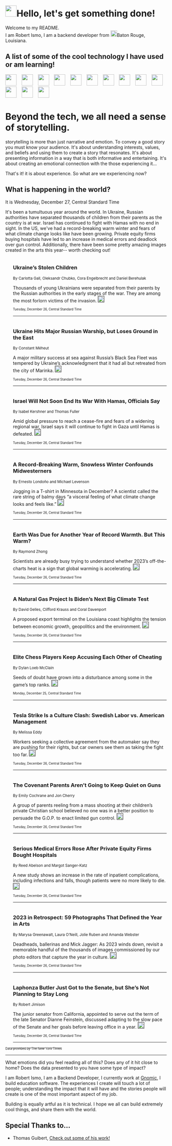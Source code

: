 <h1><img src="https://emojis.slackmojis.com/emojis/images/1643514375/3493/hot-coffee.gif?1643514375" width="35"/>Hello, let's get something done!</h1>

<p>Welcome to my README.<br/>
I am Robert Ismo, I am a backend developer from <img src="https://emojis.slackmojis.com/emojis/images/1638395689/50435/moulin_rouge.png?1638395689" width="20"/>Baton Rouge, Louisiana.</p>
<h2>A list of some of the cool technology I have used or am learning!</h2>
<p>
<img src="https://emojis.slackmojis.com/emojis/images/1643516091/21142/meow_bongotap.gif?1643516091" width="35" alt="">
<img src="https://img.shields.io/badge/Favorite%20Frontend%20Framework-SvelteKit-f83903" alt="">
<img src="https://img.shields.io/badge/Second%20Favorite-Vue-40b581" alt="">
<img src="https://img.shields.io/badge/Most%20Used%20Runtime-Nodejs-78b061" alt="">
<img src="https://emojis.slackmojis.com/emojis/images/1643517416/34482/fire.gif?1643517416" width="35" alt="">
<img src="https://img.shields.io/badge/Javascript%20But%20Better-Typescript-0078ca" alt="">
<img src="https://img.shields.io/badge/Favorite%20Language-Elixir-3e244d" alt="">
<img src="https://img.shields.io/badge/Containerize%20Everything-Docker-6ac9ef" alt="">
<img src="https://emojis.slackmojis.com/emojis/images/1643514596/5999/meow_party.gif?1643514596" width="35" alt="">
<img src="https://img.shields.io/badge/API%20Love%20Language-Graphql-de32a5" alt="">
<img src="https://img.shields.io/badge/Our%20Favorite%20Version%20Controller-Git-e94f33" alt="">
<img src="https://img.shields.io/badge/Favorite%20Database-Redis-d42d1d" alt="">
<img src="https://emojis.slackmojis.com/emojis/images/1643514559/5584/deployparrot.gif?1643514559" width="35" alt="">
<img src="https://img.shields.io/badge/Container%20Interstate-RabbitMQ-f66200" alt="">
<img src="https://img.shields.io/badge/Gotta%20Learn-Kubernetes-316adf" alt="">
<img src="https://img.shields.io/badge/Really%20Mature%20Now-WASM-654fef" alt="">
<img src="https://emojis.slackmojis.com/emojis/images/1666642497/61942/dance_vibe.gif?1666642497" width="35" alt="">
<img src="https://img.shields.io/badge/For%20My%20M1-ARM64-657d96" alt="">
<img src="https://img.shields.io/badge/Loving%20This%20So%20Much-TailwindCSS-17bcb5" alt="">
<img src="https://img.shields.io/badge/Cool%20Build%20Tool-Vite-f9cb24" alt="">
<img src="https://emojis.slackmojis.com/emojis/images/1669231376/62819/working-on-it.gif?1669231376" width="35" alt="">
<img src="https://img.shields.io/badge/Fun%20and%20Easy%20Database-MongoDB-5f8c49" alt="">
<img src="https://img.shields.io/badge/JS%20Life%20Support-NPM-c73737" alt="">
<img src="https://img.shields.io/badge/I%20Liked%20It-DynamoDB-0073b9" alt="">
<img src="https://emojis.slackmojis.com/emojis/images/1643514045/46/question.gif?1643514045" width="35" alt="">
<img src="https://img.shields.io/badge/cool-React-60d6f9" alt="">
<img src="https://img.shields.io/badge/Future%20Big%20Project-Lambda-f37e00" alt="">
<img src="https://img.shields.io/badge/NPM%20But%20Better-PNPM-f1aa07" alt="">
<img src="https://emojis.slackmojis.com/emojis/images/1643514943/9662/fbwow.gif?1643514943" width="35" alt="">
<img src="https://img.shields.io/badge/First%20Language-C-662079" alt="">
<img src="https://img.shields.io/badge/Where%20I%20Deploy%20Frontend-Vercel-000000" alt="">
<img src="https://img.shields.io/badge/Who%20Does%20not%20Want%20an%20App-Swift-f9492a" alt="">
<img src="https://emojis.slackmojis.com/emojis/images/1643514058/151/javascript.png?1643514058" width="35" alt="">
<img src="https://img.shields.io/badge/cool-Python-fbd542" alt="">
<img src="https://img.shields.io/badge/Favorite%20Something-Stripe-656cdc" alt="">
<img src="https://img.shields.io/badge/Of%20Course-HTML5-ed6327" alt="">
<img src="https://emojis.slackmojis.com/emojis/images/1660415405/60731/bomb.gif?1660415405" width="35" alt="">
<img src="https://img.shields.io/badge/hate-CSS-2964ec" alt="">
<img src="https://img.shields.io/badge/Learning-CircleCI-141215" alt="">
<img src="https://img.shields.io/badge/Learning-Rust-fbbb3b" alt="">
<img src="https://emojis.slackmojis.com/emojis/images/1660415397/60712/writing-hand.gif?1660415397" width="35" alt="">
<img src="https://img.shields.io/badge/Dev%20Browser%20of%20Choice-Firefox-cc4e26" alt="">
<img src="https://img.shields.io/badge/Recoverying%20From%20Windows-UNIX-1781e3" alt="">
<img src="https://img.shields.io/badge/LOVE-LogSeq-90c1c2" alt="">
<img src="https://emojis.slackmojis.com/emojis/images/1643514066/223/kirby.gif?1643514066" width="35" alt="">
<img src="https://img.shields.io/badge/Daily%20Driver-MacOS-e6e6e8" alt="">
<img src="https://img.shields.io/badge/Git%20Server-Github-000000" alt="">
<img src="https://img.shields.io/badge/enjoyable-EC2-f17428" alt="">
<img src="https://emojis.slackmojis.com/emojis/images/1643514239/2069/excited.gif?1643514239" width="35" alt="">
</p>
<h1>Beyond the tech, we all need a sense of storytelling.</h1>
<p>storytelling is more than just narrative and emotion. To convey a good story you must know your audience. It's about understanding interests, values, and beliefs and using them to create a story that resonates. It's about presenting information in a way that is both informative and entertaining. It's about creating an emotional connection with the those experiencing it...</p>
<p>That's it! it is about experience. So what are we experiencing now?</p>
<h2>What is happening in the world?</h2>
<p>It is Wednesday, December 27, Central Standard Time</p>
<p>
It&#39;s been a tumultuous year around the world. In Ukraine, Russian authorities have separated thousands of children from their parents as the country is at war. Israel has continued to fight with Hamas with no end in sight. In the US, we&#39;ve had a record-breaking warm winter and fears of what climate change looks like have been growing. Private equity firms buying hospitals have led to an increase in medical errors and deadlock over gun control. Additionally, there have been some pretty amazing images created in the arts this year-- worth checking out!</p>
<ol>
<img src="https://img.shields.io/badge/-world-blue" alt="">
<h3>Ukraine’s Stolen Children</h3>
<sub>By Carlotta Gall, Oleksandr Chubko, Cora Engelbrecht and Daniel Berehulak</sub>
<p>Thousands of young Ukrainians were separated from their parents by the Russian authorities in the early stages of the war. They are among the most forlorn victims of the invasion.  <a href=""><img src="https://developer.nytimes.com/files/poweredby_nytimes_30b.png?v=1583354208352" height="20"></a></p>
<sub><sub>Tuesday, December 26, Central Standard Time</sub></sub>
<hr/>
<img src="https://img.shields.io/badge/-world-blue" alt="">
<h3>Ukraine Hits Major Russian Warship, but Loses Ground in the East</h3>
<sub>By Constant Méheut</sub>
<p>A major military success at sea against Russia’s Black Sea Fleet was tempered by Ukraine’s acknowledgment that it had all but retreated from the city of Marinka.  <a href=""><img src="https://developer.nytimes.com/files/poweredby_nytimes_30b.png?v=1583354208352" height="20"></a></p>
<sub><sub>Tuesday, December 26, Central Standard Time</sub></sub>
<hr/>
<img src="https://img.shields.io/badge/-world-blue" alt="">
<h3>Israel Will Not Soon End Its War With Hamas, Officials Say</h3>
<sub>By Isabel Kershner and Thomas Fuller</sub>
<p>Amid global pressure to reach a cease-fire and fears of a widening regional war, Israel says it will continue to fight in Gaza until Hamas is defeated.  <a href=""><img src="https://developer.nytimes.com/files/poweredby_nytimes_30b.png?v=1583354208352" height="20"></a></p>
<sub><sub>Tuesday, December 26, Central Standard Time</sub></sub>
<hr/>
<img src="https://img.shields.io/badge/-us-blue" alt="">
<h3>A Record-Breaking Warm, Snowless Winter Confounds Midwesterners</h3>
<sub>By Ernesto Londoño and Michael Levenson</sub>
<p>Jogging in a T-shirt in Minnesota in December? A scientist called the rare string of balmy days “a visceral feeling of what climate change looks and feels like.”  <a href=""><img src="https://developer.nytimes.com/files/poweredby_nytimes_30b.png?v=1583354208352" height="20"></a></p>
<sub><sub>Tuesday, December 26, Central Standard Time</sub></sub>
<hr/>
<img src="https://img.shields.io/badge/-climate-blue" alt="">
<h3>Earth Was Due for Another Year of Record Warmth. But This Warm?</h3>
<sub>By Raymond Zhong</sub>
<p>Scientists are already busy trying to understand whether 2023’s off-the-charts heat is a sign that global warming is accelerating.  <a href=""><img src="https://developer.nytimes.com/files/poweredby_nytimes_30b.png?v=1583354208352" height="20"></a></p>
<sub><sub>Tuesday, December 26, Central Standard Time</sub></sub>
<hr/>
<img src="https://img.shields.io/badge/-climate-blue" alt="">
<h3>A Natural Gas Project Is Biden’s Next Big Climate Test</h3>
<sub>By David Gelles, Clifford Krauss and Coral Davenport</sub>
<p>A proposed export terminal on the Louisiana coast highlights the tension between economic growth, geopolitics and the environment.  <a href=""><img src="https://developer.nytimes.com/files/poweredby_nytimes_30b.png?v=1583354208352" height="20"></a></p>
<sub><sub>Tuesday, December 26, Central Standard Time</sub></sub>
<hr/>
<img src="https://img.shields.io/badge/-crosswords-blue" alt="">
<h3>Elite Chess Players Keep Accusing Each Other of Cheating</h3>
<sub>By Dylan Loeb McClain</sub>
<p>Seeds of doubt have grown into a disturbance among some in the game’s top ranks.  <a href=""><img src="https://developer.nytimes.com/files/poweredby_nytimes_30b.png?v=1583354208352" height="20"></a></p>
<sub><sub>Monday, December 25, Central Standard Time</sub></sub>
<hr/>
<img src="https://img.shields.io/badge/-business-blue" alt="">
<h3>Tesla Strike Is a Culture Clash: Swedish Labor vs. American Management</h3>
<sub>By Melissa Eddy</sub>
<p>Workers seeking a collective agreement from the automaker say they are pushing for their rights, but car owners see them as taking the fight too far.  <a href=""><img src="https://developer.nytimes.com/files/poweredby_nytimes_30b.png?v=1583354208352" height="20"></a></p>
<sub><sub>Tuesday, December 26, Central Standard Time</sub></sub>
<hr/>
<img src="https://img.shields.io/badge/-us-blue" alt="">
<h3>The Covenant Parents Aren’t Going to Keep Quiet on Guns</h3>
<sub>By Emily Cochrane and Jon Cherry</sub>
<p>A group of parents reeling from a mass shooting at their children’s private Christian school believed no one was in a better position to persuade the G.O.P. to enact limited gun control.  <a href=""><img src="https://developer.nytimes.com/files/poweredby_nytimes_30b.png?v=1583354208352" height="20"></a></p>
<sub><sub>Tuesday, December 26, Central Standard Time</sub></sub>
<hr/>
<img src="https://img.shields.io/badge/-upshot-blue" alt="">
<h3>Serious Medical Errors Rose After Private Equity Firms Bought Hospitals</h3>
<sub>By Reed Abelson and Margot Sanger-Katz</sub>
<p>A new study shows an increase in the rate of inpatient complications, including infections and falls, though patients were no more likely to die.  <a href=""><img src="https://developer.nytimes.com/files/poweredby_nytimes_30b.png?v=1583354208352" height="20"></a></p>
<sub><sub>Tuesday, December 26, Central Standard Time</sub></sub>
<hr/>
<img src="https://img.shields.io/badge/-arts-blue" alt="">
<h3>2023 in Retrospect: 59 Photographs That Defined the Year in Arts</h3>
<sub>By Marysa Greenawalt, Laura O’Neill, Jolie Ruben and Amanda Webster</sub>
<p>Deadheads, ballerinas and Mick Jagger: As 2023 winds down, revisit a memorable handful of the thousands of images commissioned by our photo editors that capture the year in culture.  <a href=""><img src="https://developer.nytimes.com/files/poweredby_nytimes_30b.png?v=1583354208352" height="20"></a></p>
<sub><sub>Tuesday, December 26, Central Standard Time</sub></sub>
<hr/>
<img src="https://img.shields.io/badge/-us-blue" alt="">
<h3>Laphonza Butler Just Got to the Senate, but She’s Not Planning to Stay Long</h3>
<sub>By Robert Jimison</sub>
<p>The junior senator from California, appointed to serve out the term of the late Senator Dianne Feinstein, discussed adapting to the slow pace of the Senate and her goals before leaving office in a year.  <a href=""><img src="https://developer.nytimes.com/files/poweredby_nytimes_30b.png?v=1583354208352" height="20"></a></p>
<sub><sub>Tuesday, December 26, Central Standard Time</sub></sub>
<hr/>
</ol>
<a href="https://developer.nytimes.com"><sub><sub>Data provided by The New York Times</sub></sub></a>
<hr/>
<p>What emotions did you feel reading all of this? Does any of it hit close to home? Does the data presented to you have some type of impact?</p>
<p>I am Robert Ismo, I am a Backend Developer, I currently work at <a href="https://gnomic.education/">Gnomic</a>, I build education software. The experiences I create will touch a lot of people; understanding the impact that it will have and the stories people will create is one of the most important aspect of my job.</p>
<p>Building is equally artful as it is technical. I hope we all can build extremely cool things, and share them with the world.</p>
<h2>Special Thanks to...</h2>
<ul>
<li>Thomas Guibert, <a href="https://github.com/thmsgbrt/thmsgbrt">Check out some of his work!</a></li>
</ul>